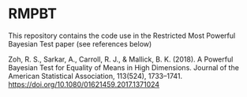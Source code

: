 # RMPBT
This repository contains the code use in the Restricted Most Powerful Bayesian Test paper (see references below) 

Zoh, R. S., Sarkar, A., Carroll, R. J., & Mallick, B. K. (2018). A Powerful Bayesian Test for Equality of Means in High Dimensions. Journal of the American Statistical Association, 113(524), 1733–1741. https://doi.org/10.1080/01621459.2017.1371024
